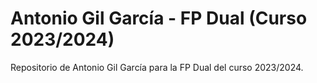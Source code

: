 # Antonio Gil García - FP Dual (Curso 2023/2024)

Repositorio de Antonio Gil García para la FP Dual del curso 2023/2024.
